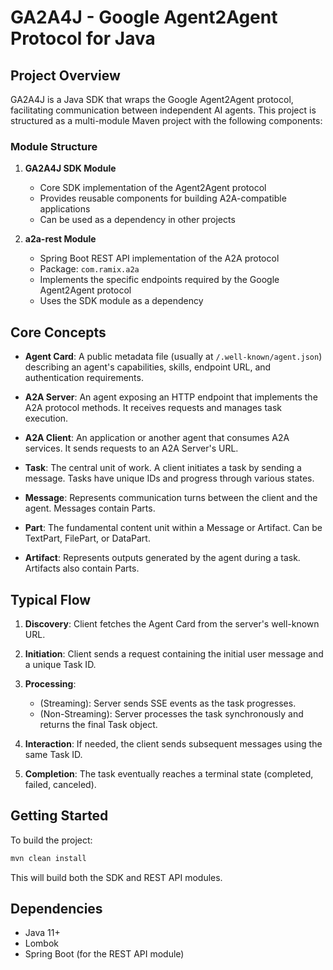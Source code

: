 # GA2A4J - Google Agent2Agent Protocol for Java

## Project Overview

GA2A4J is a Java SDK that wraps the Google Agent2Agent protocol, facilitating communication between independent AI agents. This project is structured as a multi-module Maven project with the following components:

### Module Structure

1. **GA2A4J SDK Module**
   - Core SDK implementation of the Agent2Agent protocol
   - Provides reusable components for building A2A-compatible applications
   - Can be used as a dependency in other projects

2. **a2a-rest Module**
   - Spring Boot REST API implementation of the A2A protocol
   - Package: `com.ramix.a2a`
   - Implements the specific endpoints required by the Google Agent2Agent protocol
   - Uses the SDK module as a dependency

## Core Concepts

- **Agent Card**: A public metadata file (usually at `/.well-known/agent.json`) describing an agent's capabilities, skills, endpoint URL, and authentication requirements.

- **A2A Server**: An agent exposing an HTTP endpoint that implements the A2A protocol methods. It receives requests and manages task execution.

- **A2A Client**: An application or another agent that consumes A2A services. It sends requests to an A2A Server's URL.

- **Task**: The central unit of work. A client initiates a task by sending a message. Tasks have unique IDs and progress through various states.

- **Message**: Represents communication turns between the client and the agent. Messages contain Parts.

- **Part**: The fundamental content unit within a Message or Artifact. Can be TextPart, FilePart, or DataPart.

- **Artifact**: Represents outputs generated by the agent during a task. Artifacts also contain Parts.

## Typical Flow

1. **Discovery**: Client fetches the Agent Card from the server's well-known URL.

2. **Initiation**: Client sends a request containing the initial user message and a unique Task ID.

3. **Processing**:
   - (Streaming): Server sends SSE events as the task progresses.
   - (Non-Streaming): Server processes the task synchronously and returns the final Task object.

4. **Interaction**: If needed, the client sends subsequent messages using the same Task ID.

5. **Completion**: The task eventually reaches a terminal state (completed, failed, canceled).

## Getting Started

To build the project:

```bash
mvn clean install
```

This will build both the SDK and REST API modules.

## Dependencies

- Java 11+
- Lombok
- Spring Boot (for the REST API module)
